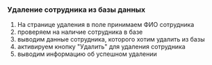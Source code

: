 ### Удаление сотрудника из базы данных
1) На странице удаления в поле принимаем ФИО сотрудника
2) проверяем на наличие сотрудника в базе
3) выводим данные сотрудника, которого хотим удалить из базы
4) активируем кнопку "Удалить" для удаления сотрудника
5) выводим информацию об успешном удалении
